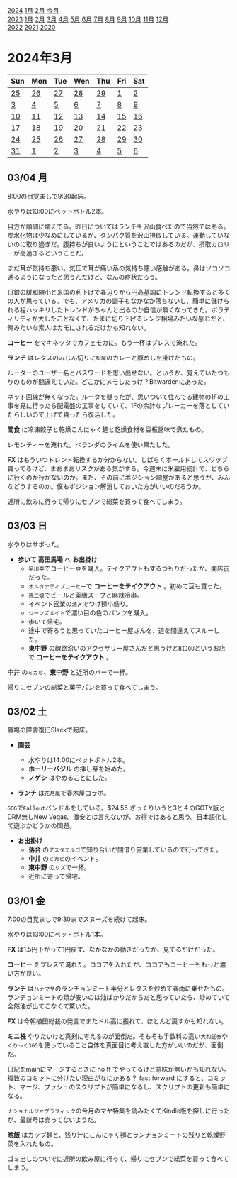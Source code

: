 [2024](README.md#2024) [1月](2024-01.md) [2月](2024-02.md) [今月](2024-03.md)  
[2023](README.md#2023) [1月](2023-01.md) [2月](2023-02.md) [3月](2023-03.md) [4月](2023-04.md) [5月](2023-05.md) [6月](2023-06.md) [7月](2023-07.md) [8月](2023-08.md) [9月](2023-09.md) [10月](2023-10.md) [11月](2023-11.md) [12月](2023-12.md)  
[2022](README.md#2022) [2021](README.md#2021) [2020](README.md#2020)  

2024年3月
=========

|Sun|Mon|Tue|Wen|Thu|Fri|Sat|
|---|---|---|---|---|---|---|
|[25](2024-02.md#0225-日)|[26](2024-02.md#0226-月)|[27](2024-02.md#0227-火)|[28](2024-02.md#0228-水)|[29](2024-02.md#0229-木)|[1](#0301-金)|[2](#0302-土)|
|[3](#0303-日)|[4](#0304-月)|[5](#0305-火)|[6](#0306-水)|[7](#0307-木)|[8](#0308-金)|[9](#0309-土)|
|[10](#0310-日)|[11](#0311-月)|[12](#0312-火)|[13](#0313-水)|[14](#0314-木)|[15](#0315-金)|[16](#0316-土)|
|[17](#0317-日)|[18](#0318-月)|[19](#0319-火)|[20](#0320-水)|[21](#0321-木)|[22](#0322-金)|[23](#0323-土)|
|[24](#0324-日)|[25](#0325-月)|[26](#0326-火)|[27](#0327-水)|[28](#0328-木)|[29](#0329-金)|[30](#0330-土)|
|[31](#0331-日)|[1](2024-04.md#0401-月)|[2](2024-04.md#0402-火)|[3](2024-04.md#0403-水)|[4](2024-04.md#0404-木)|[5](2024-04.md#0405-金)|[6](2024-04.md#0406-土)|

03/04 月
--------

8:00の目覚ましで9:30起床。

水やりは13:00にペットボトル2本。

目方が順調に増えてる。昨日についてはランチを沢山食べたので当然ではある。炭水化物は少なめにしているが、タンパク質を沢山摂取している。運動していないのに取り過ぎだ。腹持ちが良いようにということではあるのだが、摂取カロリーが高過ぎるということだ。

まだ耳が気持ち悪い。気圧で耳が痛い系の気持ち悪い感触がある。鼻はソコソコ通るようになったと思うんだけど、なんの症状だろう。

日銀の緩和縮小と米国の利下げで春辺りから円高基調にトレンド転換すると多くの人が思っている。でも、アメリカの調子もなかなか落ちないし、簡単に儲けられる程ハッキリしたトレンドがちゃんと出るのか自信が無くなってきた。ボラティリティが大したことなくて、たまに切り下げるレンジ相場みたいな感じだと、俺みたいな素人はカモにされるだけかも知れない。

__コーヒー__ をマキネッタでカフェモカに。もう一杯はプレスで淹れた。

__ランチ__ はレタスのみじん切りに`松屋`のカレーと豚めしを掛けたもの。

ルーターのユーザー名とパスワードを思い出せない。というか、覚えていたつもりのものが間違えていた。どこかにメモしたっけ？Bitwardenにあった。

ネット回線が無くなった。ルータを疑ったが、思いついて住んでる建物の1Fの工事を見に行ったら配電盤の工事をしていて、1Fの余計なブレーカーを落としていたらしいので上げて貰ったら復活した。

__間食__ に冷凍餃子と乾燥こんにゃく麺と乾燥食材を豆板醤味で煮たもの。

レモンティーを淹れた。ベランダのライムを使い果たした。

__FX__ はもういつトレンド転換するか分からない。しばらくホールドしてスワップ貰ってるけど、まあまあリスクがある気がする。今週末に米雇用統計で、どちらに行くのか行かないのか。また、その前にポジション調整があると思うが、みんなどうするのか。僕もポジション解消しておいた方がいいのだろうか。

近所に飲みに行って帰りにセブンで総菜を買って食べてしまう。

03/03 日
--------

水やりはサボった。

- __歩いて__ __高田馬場__ へ __お出掛け__
  - `早川亭`でコーヒー豆を購入。テイクアウトもするつもりだったが、開店前だった。
  - `オルタナティブコーヒー`で __コーヒーをテイクアウト__ 。初めて豆も買った。
  - `孫二娘`でビールと薬膳スープと麻辣冷串。
  - イベント営業の`漁〆`でつけ麺小盛り。
  - `ジーンズメイト`で濃い目の色のパンツを購入。
  - 歩いて帰宅。
  - 途中で寄ろうと思っていたコーヒー屋さんを、道を間違えてスルーした。
  - __東中野__ の線路沿いのアクセサリー屋さんだと思うけど`BIJOU`というお店で __コーヒーをテイクアウト__ 。

__中井__ の`ミカピ`、__東中野__ と近所のバーで一杯。

帰りにセブンの総菜と菓子パンを買って食べてしまう。

03/02 土
--------

職場の障害復旧Slackで起床。

- __園芸__
  - 水やりは14:00にペットボトル2本。
  - __ホーリーバジル__ の挿し芽を始めた。
  - __ノゲシ__ はやめることにした。

- __ランチ__ は`花月嵐`で春木屋コラボ。

`GOG`で`Fallout`バンドルをしている。$24.55 ざっくりいうと3と４のGOTY版とDRM無しNew Vegas。激安とは言えないが、お得ではあると思う。日本語化して遊ぶかどうかの問題。

- __お出掛け__
  - __落合__ の`アスタエルゴ`で知り合いが間借り営業しているので行ってきた。
  - __中井__ の`ミカピ`のイベント。
  - __東中野__ の`リズ`で一杯。
  - 近所に寄って帰宅。

03/01 金
--------

7:00の目覚ましで9:30までスヌーズを続けて起床。

水やりは13:00にペットボトル1本。

__FX__ は1.5円下がって1円戻す、なかなかの動きだったが、見てるだけだった。

__コーヒー__ をプレスで淹れた。ココアを入れたが、ココアもコーヒーももっと濃い方が良い。

__ランチ__ は`ハナマサ`のランチョンミート半分とレタスを炒めて春雨に乗せたもの。ランチョンミートの類が安いのは油ばかりだからだと思っていたら、炒めていて全然油が出てこなくて驚いた。

__FX__ は今朝植田総裁の発言でまたドル高に振れて、ほとんど戻すかも知れない。

__ミニ株__ やりたいけど真剣に考えるのが面倒だ。そもそも手数料の高い`大和証券`や`くりっく365`を使っていること自体を真面目に考え直した方がいいのだが、面倒だ。

日記をmainにマージするときに no ff でやってるけど意味が無いかも知れない。複数のコミットに分けたい理由がなにかある？ fast forward にすると、コミット、マージ、プッシュのスクリプトが簡単になるし、スクリプトの更新も簡単になる。

`ナショナルジオグラフィック`の今月のマヤ特集を読みたくてKindle版を探しに行ったが、最新号は売ってないようだ。

__晩飯__ はカップ麺と、残り汁にこんにゃく麺とランチョンミートの残りと乾燥野菜を入れたもの。

ゴミ出しのついでに近所の飲み屋に行って、帰りにセブンで総菜を買って食べてしまう。

<!-- cSpell:words GOTY -->
